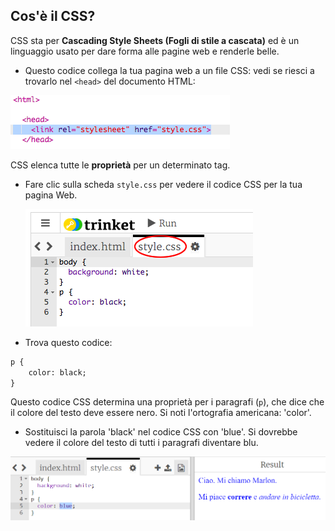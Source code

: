 ## Cos'è il CSS?

CSS sta per **Cascading Style Sheets (Fogli di stile a cascata)** ed è un linguaggio usato per dare forma alle pagine web e renderle belle.

+ Questo codice collega la tua pagina web a un file CSS: vedi se riesci a trovarlo nel `<head>` del documento HTML:

![schermata](images/birthday-css-link.png)

CSS elenca tutte le **proprietà** per un determinato tag.

+ Fare clic sulla scheda `style.css` per vedere il codice CSS per la tua pagina Web.
    
    ![schermata](images/birthday-css-tab.png)

+ Trova questo codice:

```html
p {
    color: black;
}
```

Questo codice CSS determina una proprietà per i paragrafi (`p`), che dice che il colore del testo deve essere nero. Si noti l'ortografia americana: 'color'.

+ Sostituisci la parola 'black' nel codice CSS con 'blue'. Si dovrebbe vedere il colore del testo di tutti i paragrafi diventare blu.

![schermata](images/birthday-edit-css.png)